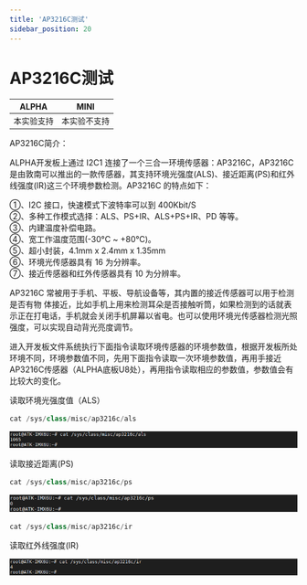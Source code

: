 ```yaml
---
title: 'AP3216C测试'
sidebar_position: 20
---
```


# AP3216C测试

| ALPHA | MINI |
| ----- | ---- |
| 本实验支持 | 本实验不支持 |

AP3216C简介：

ALPHA开发板上通过 I2C1 连接了一个三合一环境传感器：AP3216C，AP3216C 是由敦南可以推出的一款传感器，其支持环境光强度(ALS)、接近距离(PS)和红外线强度(IR)这三个环境参数检测。AP3216C 的特点如下：

①、I2C 接口，快速模式下波特率可以到 400Kbit/S<br />
②、多种工作模式选择：ALS、PS+IR、ALS+PS+IR、PD 等等。<br />
③、内建温度补偿电路。<br />
④、宽工作温度范围(-30°C ~ +80°C)。<br />
⑤、超小封装，4.1mm x 2.4mm x 1.35mm<br />
⑥、环境光传感器具有 16 为分辨率。<br />
⑦、接近传感器和红外传感器具有 10 为分辨率。

AP3216C 常被用于手机、平板、导航设备等，其内置的接近传感器可以用于检测是否有物
体接近，比如手机上用来检测耳朵是否接触听筒，如果检测到的话就表示正在打电话，手机就会关闭手机屏幕以省电。也可以使用环境光传感器检测光照强度，可以实现自动背光亮度调节。

进入开发板文件系统执行下面指令读取环境传感器的环境参数值，根据开发板所处环境不同，环境参数值不同，先用下面指令读取一次环境参数值，再用手接近AP3216C传感器（ALPHA底板U8处），再用指令读取相应的参数值，参数值会有比较大的变化。

读取环境光强度值（ALS）
```c#
cat /sys/class/misc/ap3216c/als
```

![3.20.1](./img/3.20.1.png)

读取接近距离(PS)
```c#
cat /sys/class/misc/ap3216c/ps
```

![3.20.2](./img/3.20.2.png)

```c#
cat /sys/class/misc/ap3216c/ir
```
读取红外线强度(IR)

![3.20.3](./img/3.20.3.png)







